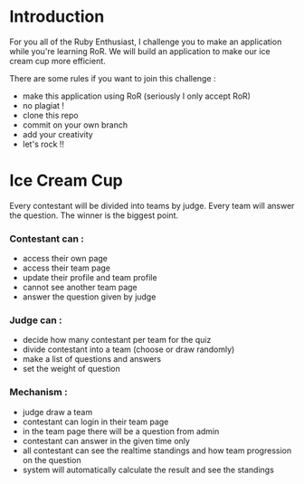 # Introduction
For you all of the Ruby Enthusiast, I challenge you to make an application while you're learning RoR. We will build an application to make our ice cream cup more efficient.

There are some rules if you want to join this challenge :
- make this application using RoR (seriously I only accept RoR)
- no plagiat !
- clone this repo
- commit on your own branch
- add your creativity
- let's rock !!

# Ice Cream Cup

Every contestant will be divided into teams by judge. Every team will answer the question. The winner is the biggest point.

### Contestant can :
- access their own page
- access their team page
- update their profile and team profile
- cannot see another team page
- answer the question given by judge
 
### Judge can :
- decide how many contestant per team for the quiz
- divide contestant into a team (choose or draw randomly)
- make a list of questions and answers
- set the weight of question
 
### Mechanism :
- judge draw a team
- contestant can login in their team page
- in the team page there will be a question from admin
- contestant can answer in the given time only
- all contestant can see the realtime standings and how team progression on the question
- system will automatically calculate the result and see the standings

